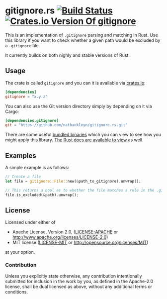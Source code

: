 # gitignore.rs [![Build Status](https://travis-ci.org/nathankleyn/gitignore.rs.svg)](https://travis-ci.org/nathankleyn/gitignore.rs) [![Crates.io Version Of gitignore](https://img.shields.io/crates/v/gitignore.svg)](https://crates.io/crates/gitignore)

This is an implementation of `.gitignore` parsing and matching in Rust. Use this library if you want to check whether a given path would be excluded by a `.gitignore` file.

It currently builds on both nighly and stable versions of Rust.

## Usage

The crate is called `gitignore` and you can it is available via [crates.io](https://crates.io/gitignore):

```toml
[dependencies]
gitignore = "x.y.z"
```

You can also use the Git version directory simply by depending on it via Cargo:

```toml
[dependencies.gitignore]
git = "https://github.com/nathankleyn/gitignore.rs.git"
```

There are some useful [bundled binaries](/src/bin) which you can view to see how you might apply this library. [The Rust
docs are available to view](https://docs.rs/gitignore) as well.

## Examples

A simple example is as follows:

```rust
// Create a file
let file = gitignore::File::new(&path_to_gitignore).unwrap();

// This returns a bool as to whether the file matches a rule in the .gitignore file.
file.is_excluded(&path).unwrap();
```

## License

Licensed under either of

 * Apache License, Version 2.0, ([LICENSE-APACHE](LICENSE-APACHE) or http://www.apache.org/licenses/LICENSE-2.0)
 * MIT license ([LICENSE-MIT](LICENSE-MIT) or http://opensource.org/licenses/MIT)

at your option.

### Contribution

Unless you explicitly state otherwise, any contribution intentionally
submitted for inclusion in the work by you, as defined in the Apache-2.0
license, shall be dual licensed as above, without any additional terms or
conditions.
